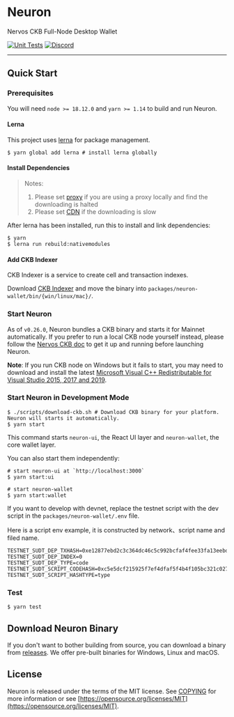 # Neuron

Nervos CKB Full-Node Desktop Wallet

[![Unit Tests](https://github.com/nervosnetwork/neuron/actions/workflows/unit_tests.yml/badge.svg)](https://github.com/nervosnetwork/neuron/actions/workflows/unit_tests.yml)
[![Discord](https://img.shields.io/discord/956765352514183188?label=Discord&logo=discord&style=default&color=grey&labelColor=5865F2&logoColor=white)](https://discord.gg/N9nZ3JE2Gg)

---

## Quick Start

### Prerequisites

You will need `node >= 18.12.0` and `yarn >= 1.14` to build and run Neuron.

#### Lerna

This project uses [lerna](https://github.com/lerna/lerna/) for package management.

```shell
$ yarn global add lerna # install lerna globally
```

#### Install Dependencies

> Notes: 
> 1. Please set [proxy](https://www.electronjs.org/docs/latest/tutorial/installation#proxies) if you are using a proxy locally and find the downloading is halted
> 2. Please set [CDN](https://www.electronjs.org/docs/latest/tutorial/installation#mirror) if the downloading is slow

After lerna has been installed, run this to install and link dependencies:

```shell
$ yarn
$ lerna run rebuild:nativemodules
```

#### Add CKB Indexer

CKB Indexer is a service to create cell and transaction indexes.

Download [CKB Indexer](https://github.com/nervosnetwork/ckb-indexer/releases) and move the binary into `packages/neuron-wallet/bin/{win/linux/mac}/`.

### Start Neuron

As of `v0.26.0`, Neuron bundles a CKB binary and starts it for Mainnet automatically. If you prefer to run a local CKB node yourself instead, please follow the [Nervos CKB doc](https://docs.nervos.org/docs/basics/guides/mainnet) to get it up and running before launching Neuron.

**Note**: If you run CKB node on Windows but it fails to start, you may need to download and install the latest [Microsoft Visual C++ Redistributable for Visual Studio 2015, 2017 and 2019](https://support.microsoft.com/en-us/help/2977003/the-latest-supported-visual-c-downloads).

### Start Neuron in Development Mode

```shell
$ ./scripts/download-ckb.sh # Download CKB binary for your platform. Neuron will starts it automatically.
$ yarn start
```

This command starts `neuron-ui`, the React UI layer and `neuron-wallet`, the core wallet layer.

You can also start them independently:

```shell
# start neuron-ui at `http://localhost:3000`
$ yarn start:ui
```

```shell
# start neuron-wallet
$ yarn start:wallet
```

If you want to develop with devnet, replace the testnet script with the dev script in the `packages/neuron-wallet/.env` file.

Here is a script env example, it is constructed by network、script name and filed name.

```
TESTNET_SUDT_DEP_TXHASH=0xe12877ebd2c3c364dc46c5c992bcfaf4fee33fa13eebdf82c591fc9825aab769
TESTNET_SUDT_DEP_INDEX=0
TESTNET_SUDT_DEP_TYPE=code
TESTNET_SUDT_SCRIPT_CODEHASH=0xc5e5dcf215925f7ef4dfaf5f4b4f105bc321c02776d6e7d52a1db3fcd9d011a4
TESTNET_SUDT_SCRIPT_HASHTYPE=type
```

### Test

```shell
$ yarn test
```

## Download Neuron Binary

If you don't want to bother building from source, you can download a binary from [releases](https://github.com/nervosnetwork/neuron/releases). We offer pre-built binaries for Windows, Linux and macOS.

## License

Neuron is released under the terms of the MIT license. See [COPYING](COPYING) for more information or see [https://opensource.org/licenses/MIT](https://opensource.org/licenses/MIT).

